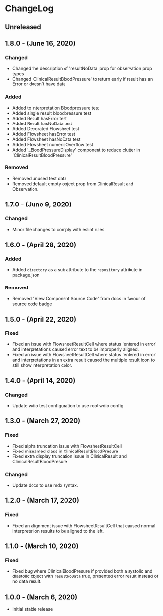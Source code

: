 ChangeLog
=========

Unreleased
----------

1.8.0 - (June 16, 2020)
----------
### Changed
* Changed the description of 'resultNoData' prop for observation prop types
* Changed 'ClinicalResultBloodPressure' to return early if result has an Error or doesn't have data

### Added
* Added to interpretation Bloodpressure test
* Added single result bloodpressure test
* Added Result hasError test
* Added Result hasNoData test
* Added Decorated Flowsheet test
* Added Flowsheet hasError test
* Added Flowsheet hasNoData test
* Added Flowsheet numericOverflow test
* Added '\_BloodPressureDisplay' component to reduce clutter in 'ClinicalResultBloodPressure'

### Removed
* Removed unused test data
* Removed default empty object prop from ClinicalResult and Observation.

1.7.0 - (June 9, 2020)
----------
### Changed
* Minor file changes to comply with eslint rules

1.6.0 - (April 28, 2020)
----------
### Added
* Added `directory` as a sub attribute to the `repository` attribute in package.json

### Removed
* Removed "View Component Source Code" from docs in favour of source code badge

1.5.0 - (April 22, 2020)
----------
### Fixed
* Fixed an issue with FlowsheetResultCell where status 'entered in error' and interpretations caused error text to be improperly aligned.
* Fixed an issue with FlowsheetResultCell where status 'entered in error' and interpretations in an extra result caused the multiple result icon to still show interpretation color.

1.4.0 - (April 14, 2020)
----------
### Changed
* Update wdio test configuration to use root wdio config

1.3.0 - (March 27, 2020)
----------
### Fixed
* Fixed alpha truncation issue with FlowsheetResultCell
* Fixed misnamed class in ClinicalResultBloodPresure
* Fixed extra display truncation issue in ClinicalResult and ClinicalResultBloodPresure

### Changed
* Update docs to use mdx syntax.

1.2.0 - (March 17, 2020)
----------
### Fixed
* Fixed an alignment issue with FlowsheetResultCell that caused normal interpretation results to be aligned to the left.

1.1.0 - (March 10, 2020)
----------
### Fixed
* Fixed bug where ClinicalBloodPresure if provided both a systolic and diastolic object with `resultNoData` true, presented error result instead of no data result.

1.0.0 - (March 6, 2020)
----------
* Initial stable release
